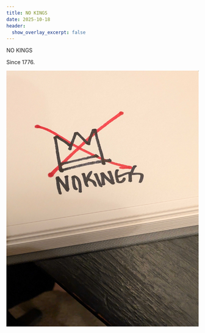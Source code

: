 ```yaml
---
title: NO KINGS
date: 2025-10-18
header:
  show_overlay_excerpt: false
---
```


NO KINGS

Since 1776.

![NO KINGS](/assets/images/nokings.jpg)
